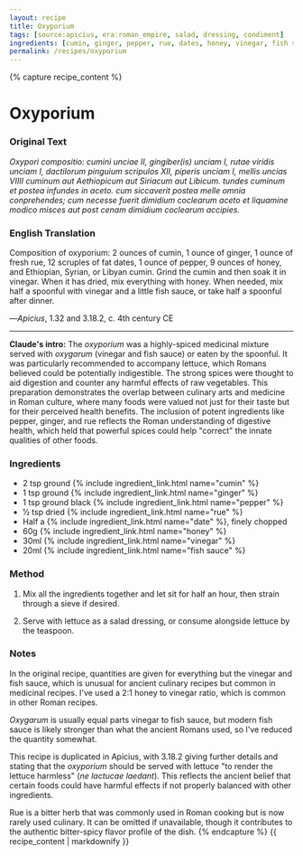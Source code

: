 ```yaml
---
layout: recipe
title: Oxyporium
tags: [source:apicius, era:roman_empire, salad, dressing, condiment]
ingredients: [cumin, ginger, pepper, rue, dates, honey, vinegar, fish sauce]
permalink: /recipes/oxyporium
---
```


{% capture recipe_content %}
# Oxyporium

### Original Text
*Oxypori compositio: cumini unciae II, gingiber(is) unciam I, rutae viridis unciam I, dactilorum pinguium scripulos XII, piperis unciam I, mellis uncias VIIII cuminum aut Aethiopicum aut Siriacum aut Libicum. tundes cuminum et postea infundes in aceto. cum siccaverit postea melle omnia conprehendes; cum necesse fuerit dimidium coclearum <cum> aceto et liquamine modico misces aut post cenam dimidium coclearum accipies.*

### English Translation
Composition of oxyporium: 2 ounces of cumin, 1 ounce of ginger, 1 ounce of fresh rue, 12 scruples of fat dates, 1 ounce of pepper, 9 ounces of honey, and Ethiopian, Syrian, or Libyan cumin. Grind the cumin and then soak it in vinegar. When it has dried, mix everything with honey. When needed, mix half a spoonful with vinegar and a little fish sauce, or take half a spoonful after dinner.

—*Apicius*, 1.32 and 3.18.2, c. 4th century CE

___

**Claude's intro:** The *oxyporium* was a highly-spiced medicinal mixture served with *oxygarum* (vinegar and fish sauce) or eaten by the spoonful. It was particularly recommended to accompany lettuce, which Romans believed could be potentially indigestible. The strong spices were thought to aid digestion and counter any harmful effects of raw vegetables. This preparation demonstrates the overlap between culinary arts and medicine in Roman culture, where many foods were valued not just for their taste but for their perceived health benefits. The inclusion of potent ingredients like pepper, ginger, and rue reflects the Roman understanding of digestive health, which held that powerful spices could help "correct" the innate qualities of other foods.

### Ingredients
- 2 tsp ground {% include ingredient_link.html name="cumin" %}  
- 1 tsp ground {% include ingredient_link.html name="ginger" %}  
- 1 tsp ground black {% include ingredient_link.html name="pepper" %}  
- ½ tsp dried {% include ingredient_link.html name="rue" %}  
- Half a {% include ingredient_link.html name="date" %}, finely chopped  
- 60g {% include ingredient_link.html name="honey" %}  
- 30ml {% include ingredient_link.html name="vinegar" %}  
- 20ml {% include ingredient_link.html name="fish sauce" %}

### Method
1. Mix all the ingredients together and let sit for half an hour, then strain through a sieve if desired.

2. Serve with lettuce as a salad dressing, or consume alongside lettuce by the teaspoon.

### Notes
In the original recipe, quantities are given for everything but the vinegar and fish sauce, which is unusual for ancient culinary recipes but common in medicinal recipes. I've used a 2:1 honey to vinegar ratio, which is common in other Roman recipes.

*Oxygarum* is usually equal parts vinegar to fish sauce, but modern fish sauce is likely stronger than what the ancient Romans used, so I've reduced the quantity somewhat.

This recipe is duplicated in Apicius, with 3.18.2 giving further details and stating that the *oxyporium* should be served with lettuce "to render the lettuce harmless" (*ne lactucae laedant*). This reflects the ancient belief that certain foods could have harmful effects if not properly balanced with other ingredients.

Rue is a bitter herb that was commonly used in Roman cooking but is now rarely used culinary. It can be omitted if unavailable, though it contributes to the authentic bitter-spicy flavor profile of the dish.
{% endcapture %}
{{ recipe_content | markdownify }}